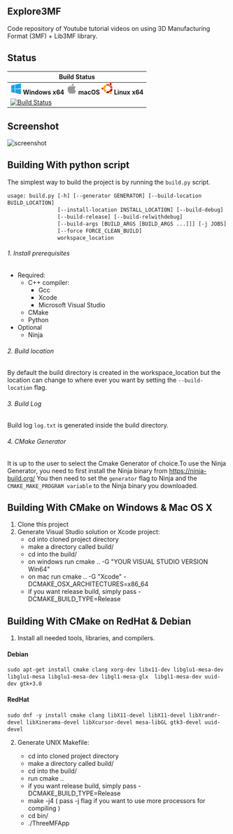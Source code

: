 ## Explore3MF

Code repository of Youtube tutorial videos on using 3D Manufacturing Format (3MF) + Lib3MF library.

## Status
|  Build Status |
|-------------- |
|![Win-x64](doc/images/win.png) **Windows x64** ![macOS-x64](doc/images/apple.png) **macOS** ![Linux-x64](doc/images/ubuntu.png) **Linux x64** |
| [![Build Status](https://dev.azure.com/homemadecode3d/homemadecode3d/_apis/build/status/Explore3D-PipeLine?branchName=azure)](https://dev.azure.com/homemadecode3d/homemadecode3d/_build/latest?definitionId=9&branchName=azure)|

## Screenshot

![screenshot](https://user-images.githubusercontent.com/283793/42958954-23fe9532-8b55-11e8-8f85-2120209c719a.png)

## Building With python script

The simplest way to build the project is by running the ```build.py``` script.
```
usage: build.py [-h] [--generator GENERATOR] [--build-location BUILD_LOCATION]
                [--install-location INSTALL_LOCATION] [--build-debug]
                [--build-release] [--build-relwithdebug]
                [--build-args [BUILD_ARGS [BUILD_ARGS ...]]] [-j JOBS]
                [--force FORCE_CLEAN_BUILD]
                workspace_location
```
###### 1. Install prerequisites

- Required:
  - C++ compiler:
       - Gcc
       - Xcode
       - Microsoft Visual Studio
  - CMake 
  - Python
- Optional
  - Ninja

###### 2. Build location
By default the build directory is created in the workspace_location but the location can change to where ever you want by setting the ```--build-location``` flag.

###### 3. Build Log
Build log ```log.txt``` is generated inside the build directory.

###### 4. CMake Generator
It is up to the user to select the Cmake Generator of choice.To use the Ninja Generator, you need to first install the Ninja binary from https://ninja-build.org/ You then need to set the ```generator``` flag to Ninja and the ```CMAKE_MAKE_PROGRAM variable``` to the Ninja binary you downloaded.

## Building With CMake on Windows & Mac OS X 

1) Clone this project
2) Generate Visual Studio solution or Xcode project:
    - cd into cloned project directory
    - make a directory called build/
    - cd into the build/
    - on windows run cmake .. -G "YOUR VISUAL STUDIO VERSION Win64"
    - on mac run cmake .. -G "Xcode" -DCMAKE_OSX_ARCHITECTURES=x86_64
    - if you want release build, simply pass -DCMAKE_BUILD_TYPE=Release

## Building With CMake on RedHat & Debian 

1. Install all needed tools, libraries, and compilers.

#### Debian    
    sudo apt-get install cmake clang xorg-dev libx11-dev libglu1-mesa-dev libglu1-mesa libglu1-mesa-dev libgl1-mesa-glx  libgl1-mesa-dev uuid-dev gtk+3.0

#### RedHat
    sudo dnf -y install cmake clang libX11-devel libX11-devel libXrandr-devel libXinerama-devel libXcursor-devel mesa-libGL gtk3-devel uuid-devel

2. Generate UNIX Makefile:

    - cd into cloned project directory
    - make a directory called build/
    - cd into the build/
    - run cmake ..
    - if you want release build, simply pass -DCMAKE_BUILD_TYPE=Release
    - make -j4 ( pass -j flag if you want to use more processors for compiling )
    - cd bin/
    - ./ThreeMFApp
